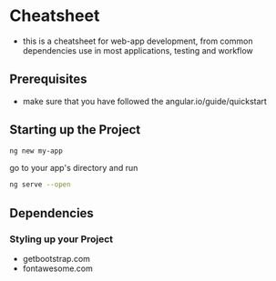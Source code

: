 # Cheatsheet
- this is a cheatsheet for web-app development, from common dependencies use in most applications, testing and workflow

## Prerequisites
- make sure that you have followed the angular.io/guide/quickstart

## Starting up the Project
```sh
ng new my-app
```
go to your app's directory and run
```sh
ng serve --open
```

## Dependencies

### Styling up your Project
- getbootstrap.com
- fontawesome.com
